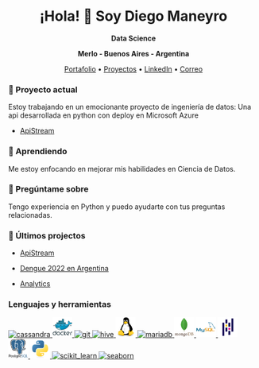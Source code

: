 <h1 align="center">¡Hola! 👋 Soy Diego Maneyro</h1>
<p align="center">
  <b>Data Science</b>
</p>
<p align="center">
  <b>Merlo - Buenos Aires - Argentina</b>
</p>  

<p align="center">
  <a href="https://diegomaneyro.my.canva.site/">Portafolio</a> •
  <a href="https://github.com/diegomaneyro">Proyectos</a> •
  <a href="https://linkedin.com/in/diego-maneyro">LinkedIn</a> •
  <a href="mailto:diegomaneyro@gmail.com">Correo</a>
</p>

<h3>🔭 Proyecto actual</h3>
<p>Estoy trabajando en un emocionante proyecto de ingeniería de datos: Una api desarrollada en python con deploy en Microsoft Azure  </p>
<ul>
  <li><a href="https://github.com/diegomaneyro/ApiStream.git">ApiStream  </a></li>
 </ul>

<h3>🌱 Aprendiendo</h3>
<p>Me estoy enfocando en mejorar mis habilidades en Ciencia de Datos.</p>

<h3>💬 Pregúntame sobre</h3>
<p>Tengo experiencia en Python y puedo ayudarte con tus preguntas relacionadas.</p>

<h3>📝 Últimos projectos</h3>
<ul>
  <li><a href="https://github.com/diegomaneyro/ApiStream.git">ApiStream</a></li>
 </ul>
 <ul>
   <li><a href="https://github.com/diegomaneyro/Dengue2022Argentina.git">Dengue 2022 en Argentina</a></li>
 </ul>
  <ul>
   <li><a href="https://github.com/diegomaneyro/Analytics.git">Analytics </a></li>
 </ul>

<h3>Lenguajes y herramientas</h3>
<p align="left"> <a href="https://cassandra.apache.org/" target="_blank" rel="noreferrer"> <img src="https://www.vectorlogo.zone/logos/apache_cassandra/apache_cassandra-icon.svg" alt="cassandra" width="40" height="40"/> </a> <a href="https://www.docker.com/" target="_blank" rel="noreferrer"> <img src="https://raw.githubusercontent.com/devicons/devicon/master/icons/docker/docker-original-wordmark.svg" alt="docker" width="40" height="40"/> </a> <a href="https://git-scm.com/" target="_blank" rel="noreferrer"> <img src="https://www.vectorlogo.zone/logos/git-scm/git-scm-icon.svg" alt="git" width="40" height="40"/> </a> <a href="https://hive.apache.org/" target="_blank" rel="noreferrer"> <img src="https://www.vectorlogo.zone/logos/apache_hive/apache_hive-icon.svg" alt="hive" width="40" height="40"/> </a> <a href="https://www.linux.org/" target="_blank" rel="noreferrer"> <img src="https://raw.githubusercontent.com/devicons/devicon/master/icons/linux/linux-original.svg" alt="linux" width="40" height="40"/> </a> <a href="https://mariadb.org/" target="_blank" rel="noreferrer"> <img src="https://www.vectorlogo.zone/logos/mariadb/mariadb-icon.svg" alt="mariadb" width="40" height="40"/> </a> <a href="https://www.mongodb.com/" target="_blank" rel="noreferrer"> <img src="https://raw.githubusercontent.com/devicons/devicon/master/icons/mongodb/mongodb-original-wordmark.svg" alt="mongodb" width="40" height="40"/> </a> <a href="https://www.mysql.com/" target="_blank" rel="noreferrer"> <img src="https://raw.githubusercontent.com/devicons/devicon/master/icons/mysql/mysql-original-wordmark.svg" alt="mysql" width="40" height="40"/> </a> <a href="https://pandas.pydata.org/" target="_blank" rel="noreferrer"> <img src="https://raw.githubusercontent.com/devicons/devicon/2ae2a900d2f041da66e950e4d48052658d850630/icons/pandas/pandas-original.svg" alt="pandas" width="40" height="40"/> </a> <a href="https://www.postgresql.org" target="_blank" rel="noreferrer"> <img src="https://raw.githubusercontent.com/devicons/devicon/master/icons/postgresql/postgresql-original-wordmark.svg" alt="postgresql" width="40" height="40"/> </a> <a href="https://www.python.org" target="_blank" rel="noreferrer"> <img src="https://raw.githubusercontent.com/devicons/devicon/master/icons/python/python-original.svg" alt="python" width="40" height="40"/> </a> <a href="https://scikit-learn.org/" target="_blank" rel="noreferrer"> <img src="https://upload.wikimedia.org/wikipedia/commons/0/05/Scikit_learn_logo_small.svg" alt="scikit_learn" width="40" height="40"/> </a> <a href="https://seaborn.pydata.org/" target="_blank" rel="noreferrer"> <img src="https://seaborn.pydata.org/_images/logo-mark-lightbg.svg" alt="seaborn" width="40" height="40"/> </a> </p>

